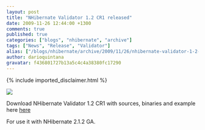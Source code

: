 ```yaml
---
layout: post
title: "NHibernate Validator 1.2 CR1 released"
date: 2009-11-26 12:44:00 +1300
comments: true
published: true
categories: ["blogs", "nhibernate", "archive"]
tags: ["News", "Release", "Validator"]
alias: ["/blogs/nhibernate/archive/2009/11/26/nhibernate-validator-1-2-cr1-released.aspx"]
author: darioquintana
gravatar: f436801727b13a5c4c4a38380fc17290
---
```

{% include imported_disclaimer.html %}
<p><img src="http://darioquintana.com.ar/files/NHV-logo-white-background.png" />

</p>
<p>Download NHibernate Validator 1.2 CR1 with sources, binaries and example here <a href="https://sourceforge.net/projects/nhcontrib/files">here</a>

</p>
<p>For use it with NHibernate 2.1.2 GA.
</p>
